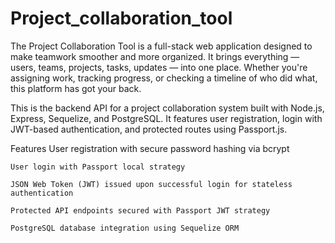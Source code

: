 # Project_collaboration_tool
The Project Collaboration Tool is a full-stack web application designed to make teamwork
smoother and more organized. It brings everything — users, teams, projects, tasks, updates —
into one place. Whether you're assigning work, tracking progress, or checking a timeline of who
did what, this platform has got your back.

This is the backend API for a project collaboration system built with Node.js, Express, Sequelize, and PostgreSQL. It features user registration, login with JWT-based authentication, and protected routes using Passport.js.


Features
    User registration with secure password hashing via bcrypt

    User login with Passport local strategy

    JSON Web Token (JWT) issued upon successful login for stateless authentication

    Protected API endpoints secured with Passport JWT strategy

    PostgreSQL database integration using Sequelize ORM